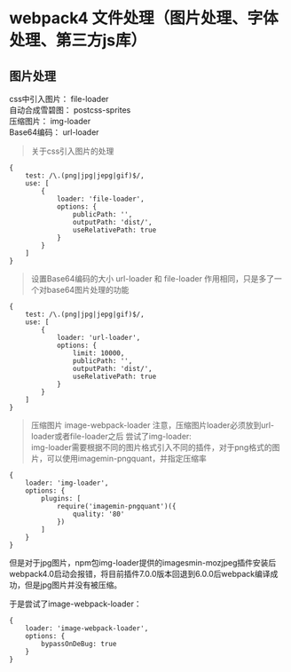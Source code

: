 # webpack4 文件处理（图片处理、字体处理、第三方js库）

## 图片处理
css中引入图片：   file-loader   
自动合成雪碧图：  postcss-sprites   
压缩图片：  img-loader  
Base64编码：  url-loader

> 关于css引入图片的处理
```
{
    test: /\.(png|jpg|jepg|gif)$/,
    use: [
        {
            loader: 'file-loader',
            options: {
                publicPath: '',
                outputPath: 'dist/',
                useRelativePath: true
            }
        }
    ]
}
```

> 设置Base64编码的大小  url-loader 和 file-loader 作用相同，只是多了一个对base64图片处理的功能
```
{
    test: /\.(png|jpg|jepg|gif)$/,
    use: [
        {
            loader: 'url-loader',
            options: {
                limit: 10000,
                publicPath: '',
                outputPath: 'dist/',
                useRelativePath: true
            }
        }
    ]
}
```

> 压缩图片 image-webpack-loader 注意，压缩图片loader必须放到url-loader或者file-loader之后
尝试了img-loader:   
img-loader需要根据不同的图片格式引入不同的插件，对于png格式的图片，可以使用imagemin-pngquant，并指定压缩率   
```
{
    loader: 'img-loader',
    options: {
        plugins: [
            require('imagemin-pngquant')({
                quality: '80'
            })
        ]
    }
}
```
但是对于jpg图片，npm包img-loader提供的imagesmin-mozjpeg插件安装后webpack4.0启动会报错，将目前插件7.0.0版本回退到6.0.0后webpack编译成功，但是jpg图片并没有被压缩。

于是尝试了image-webpack-loader：  

```
{
    loader: 'image-webpack-loader',
    options: {
        bypassOnDeBug: true
    }
}
```